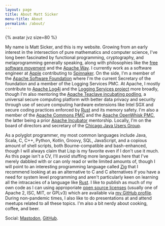 ```yaml
---
layout: page
title: About Matt Sicker
menu-title: About
permalink: /about/
---
```


{% avatar jvz size=80 %}

My name is Matt Sicker, and this is my website.
Growing from an early interest in the intersection of pure mathematics and computer science, I've long been fascinated by functional programming, cryptography, and metaprogramming generally speaking, along with philosophies like the [free software movement][foss] and the [Apache Way][apacheway].
I currently work as a software engineer at [Apple][apple] contributing to [Spinnaker][spinnaker].
On the side, I'm a member of the [Apache Software Foundation][asf] where I'm the current Secretary of the foundation and a member of the Logging Services PMC.
At Apache, I mostly contribute to [Apache Log4j][log4j] and the [Logging Services project][logging] more broadly, though I'm also mentoring the [Apache Teaclave incubating podling][teaclave], a universal secure computing platform with better data privacy and security through use of secure computing hardware extensions like Intel SGX and secure coding practices enforced by [Rust][rust] and its memory safety.
I'm also a member of the [Apache Commons PMC][commons] and the [Apache OpenWhisk PMC][openwhisk], the latter being a prior [Apache Incubator][incubator] mentorship.
Locally, I'm on the board of directors and secretary of the [Chicago Java Users Group][cjug].

As a polyglot programmer, my most common languages include Java, Scala, C, C++, Python, Kotlin, Groovy, SQL, JavaScript, and a copious amount of shell scripts, both Bourne-compatible and bash-enhanced, though I will always claim that Lisp is my favorite even if I don't use it much.
As this page isn't a CV, I'll avoid stuffing more languages here that I've merely dabbled with or can only read or write limited amounts of, though I will point to an interesting programming language called [Zig][zig] that I recommend looking at as an alternative to C and C alternatives if you have a need for system level programming and aren't particularly keen on learning all the intracacies of a language like [Rust][rust].
I like to publish as much of my own code as I can using approporiate [open source licenses][osi] (usually one of Apache 2, ISC, MIT, or GPLv3) which are available via [my GitHub profile][gh].
During non-pandemic times, I also like to do presentations at and attend meetups related to all these topics.
I'm also a bit nerdy about cooking, coffee, and beer.

Social: <a rel="me" href="https://infosec.exchange/@sickmatter">Mastodon</a>, [GitHub][gh].

[log4j]: https://logging.apache.org/log4j/
[logging]: https://logging.apache.org/
[gh]: https://github.com/jvz
[foss]: https://www.gnu.org/philosophy/free-sw.en.html
[asf]: https://www.apache.org/
[incubator]: https://incubator.apache.org/
[apacheway]: https://www.apache.org/foundation/how-it-works.html
[spinnaker]: https://spinnaker.io/
[apple]: https://www.apple.com/
[teaclave]: https://teaclave.apache.org/
[zig]: https://ziglang.org/
[commons]: https://commons.apache.org/
[openwhisk]: https://openwhisk.apache.org/
[rust]: https://www.rust-lang.org/
[osi]: https://opensource.org/
[cjug]: https://cjug.org/
